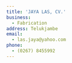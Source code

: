 ```yaml
---
title: 'JAYA LAS, CV.'
business:
  - Fabrication
address: Telukjambe
email:
  - las.jaya@yahoo.com
phone:
  - (0267) 8455992
---
```

